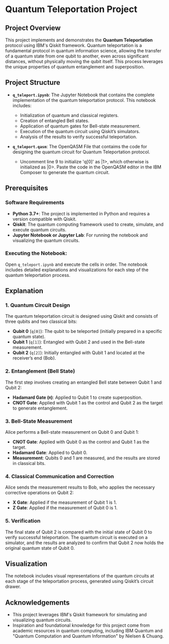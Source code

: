 # Quantum Teleportation Project

## Project Overview

This project implements and demonstrates the **Quantum Teleportation** protocol using IBM's Qiskit framework. Quantum teleportation is a fundamental protocol in quantum information science, allowing the transfer of a quantum state from one qubit to another, even across significant distances, without physically moving the qubit itself. This process leverages the unique properties of quantum entanglement and superposition.

## Project Structure

- **`q_teleport.ipynb`**: The Jupyter Notebook that contains the complete implementation of the quantum teleportation protocol. This notebook includes:
  - Initialization of quantum and classical registers.
  - Creation of entangled Bell states.
  - Application of quantum gates for Bell-state measurement.
  - Execution of the quantum circuit using Qiskit’s simulators.
  - Analysis of the results to verify successful teleportation.

- **`q_teleport.qasm`**: The OpenQASM File that contaims the code for designing the quantum circuit for Quantum Teleportation protocol.
  - Uncomment line 9 to initialize 'q[0]' as |1>, which otherwise is initialized as |0>.
Paste the code in the OpenQASM editor in the IBM Composer to generate the quantum circuit.

## Prerequisites

### Software Requirements

- **Python 3.7+**: The project is implemented in Python and requires a version compatible with Qiskit.
- **Qiskit**: The quantum computing framework used to create, simulate, and execute quantum circuits.
- **Jupyter Notebook or Jupyter Lab**: For running the notebook and visualizing the quantum circuits.

### Executing the Notebook:

Open `q_teleport.ipynb` and execute the cells in order. The notebook includes detailed explanations and visualizations for each step of the quantum teleportation process.

## Explanation

### 1. Quantum Circuit Design

The quantum teleportation circuit is designed using Qiskit and consists of three qubits and two classical bits:
- **Qubit 0** (`q[0]`): The qubit to be teleported (initially prepared in a specific quantum state).
- **Qubit 1** (`q[1]`): Entangled with Qubit 2 and used in the Bell-state measurement.
- **Qubit 2** (`q[2]`): Initially entangled with Qubit 1 and located at the receiver’s end (Bob).

### 2. Entanglement (Bell State)

The first step involves creating an entangled Bell state between Qubit 1 and Qubit 2:
- **Hadamard Gate (`H`)**: Applied to Qubit 1 to create superposition.
- **CNOT Gate**: Applied with Qubit 1 as the control and Qubit 2 as the target to generate entanglement.

### 3. Bell-State Measurement

Alice performs a Bell-state measurement on Qubit 0 and Qubit 1:
- **CNOT Gate**: Applied with Qubit 0 as the control and Qubit 1 as the target.
- **Hadamard Gate**: Applied to Qubit 0.
- **Measurement**: Qubits 0 and 1 are measured, and the results are stored in classical bits.

### 4. Classical Communication and Correction

Alice sends the measurement results to Bob, who applies the necessary corrective operations on Qubit 2:
- **X Gate**: Applied if the measurement of Qubit 1 is 1.
- **Z Gate**: Applied if the measurement of Qubit 0 is 1.

### 5. Verification

The final state of Qubit 2 is compared with the initial state of Qubit 0 to verify successful teleportation. The quantum circuit is executed on a simulator, and the results are analyzed to confirm that Qubit 2 now holds the original quantum state of Qubit 0.

## Visualization

The notebook includes visual representations of the quantum circuits at each stage of the teleportation process, generated using Qiskit’s circuit drawer.

## Acknowledgements

- This project leverages IBM's Qiskit framework for simulating and visualizing quantum circuits.
- Inspiration and foundational knowledge for this project come from academic resources in quantum computing, including IBM Quantum and "Quantum Computation and Quantum Information" by Nielsen & Chuang.